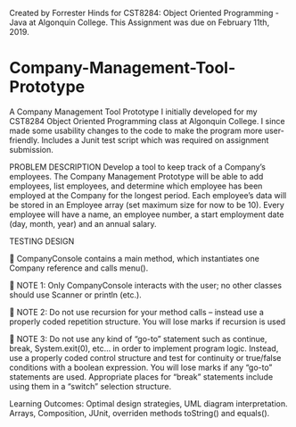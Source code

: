 Created by Forrester Hinds for CST8284: Object Oriented Programming - Java at Algonquin College. This Assignment was due on 
February 11th, 2019.

# Company-Management-Tool-Prototype
A Company Management Tool Prototype I initially developed for my CST8284 Object Oriented Programming class at Algonquin College. 
I since made some usability changes to the code to make the program more user-friendly. Includes a Junit test script which was required 
on assignment submission.


PROBLEM DESCRIPTION
Develop a tool to keep track of a Company’s employees. The Company Management Prototype will be able to add employees, list employees, 
and determine which employee has been employed at the Company for the longest period. Each employee’s data will be stored in an Employee 
array (set maximum size for now to be 10). Every employee will have a name, an employee number, a start employment date (day, month, year)
and an annual salary.

TESTING DESIGN

 CompanyConsole contains a main method, which instantiates one Company reference and calls menu().

 NOTE 1: Only CompanyConsole interacts with the user; no other classes should use Scanner or println (etc.).

 NOTE 2: Do not use recursion for your method calls – instead use a properly coded repetition structure. You will lose marks if
recursion is used

 NOTE 3: Do not use any kind of “go-to” statement such as continue, break, System.exit(0), etc… in order to implement program
logic. Instead, use a properly coded control structure and test for continuity or true/false conditions with a boolean
expression. You will lose marks if any “go-to” statements are used. Appropriate places for “break” statements
include using them in a “switch” selection structure.

Learning Outcomes: Optimal design strategies, UML diagram interpretation. Arrays, Composition, JUnit, overriden methods toString() and 
equals().
